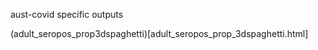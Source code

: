 
aust-covid specific outputs 

(adult_seropos_prop3dspaghetti)[adult_seropos_prop_3dspaghetti.html]

